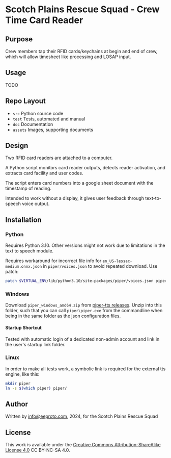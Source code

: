 # Scotch Plains Rescue Squad - Crew Time Card Reader

## Purpose

Crew members tap their RFID cards/keychains at begin and end of crew, which will allow timesheet like processing and LOSAP input.

## Usage

TODO

## Repo Layout
- `src` Python source code
- `test` Tests, automated and manual
- `doc` Documentation
- `assets` Images, supporting documents

## Design

Two RFID card readers are attached to a computer.

A Python script monitors card reader outputs, detects reader activation, and extracts card facility and user codes.

The script enters card numbers into a google sheet document with the timestamp of reading.

Intended to work without a display, it gives user feedback through text-to-speech voice output.

##  Installation

### Python

Requires Python 3.10. Other versions might not work due to limitations in the text to speech module.

Requires workaround for incorrect file info for `en_US-lessac-medium.onnx.json` in `piper/voices.json` to avoid repeated download. Use patch:

```sh
patch $VIRTUAL_ENV/lib/python3.10/site-packages/piper/voices.json piper_120_voices.patch
```

### Windows 

Download `piper_windows_amd64.zip` from [piper-tts releases](https://github.com/rhasspy/piper/releases). Unzip into this folder, such that you can call `piper\piper.exe` from the commandline when being in the same folder as the json configuration files.

#### Startup Shortcut

Tested with automatic login of a dedicated non-admin account and link in the user's startup link folder.

### Linux

In order to make all tests work, a symbolic link is required for the external tts engine, like this:

```sh
mkdir piper
ln -s $(which piper) piper/
```

## Author

Written by info@eeproto.com, 2024, for the Scotch Plains Rescue Squad

## License

This work is available under the [Creative Commons Attribution-ShareAlike License 4.0](https://creativecommons.org/licenses/by-nc-sa/4.0/) CC BY-NC-SA 4.0.
